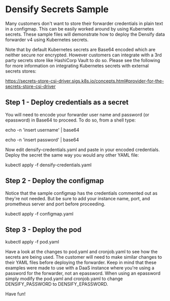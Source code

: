 # Densify Secrets Sample

Many customers don't want to store their forwarder credentials in plain text in a configmap.  This can be easily worked around by using Kubernetes secrets.  These sample files will demonstrate how to deploy the Densify data forwarder v4 using Kubernetes secrets.  

Note that by default Kubernetes secrets are Base64 encoded which are neither secure nor encrypted.  However customers can integrate with a 3rd party secrets store like HashiCorp Vault to do so.  Please see the following for more information on integrating Kubernetes secrets with external secrets stores:

https://secrets-store-csi-driver.sigs.k8s.io/concepts.html#provider-for-the-secrets-store-csi-driver

## Step 1 - Deploy credentials as a secret

You will need to encode your forwarder user name and password (or epassword) in Base64 to proceed.  To do so, from a shell type:

  echo -n 'insert username' | base64
  
  echo -n 'insert password' | base64

Now edit densify-credentials.yaml and paste in your encoded credentials.  Deploy the secret the same way you would any other YAML file:

  kubectl apply -f densify-credentials.yaml

## Step 2 - Deploy the configmap

Notice that the sample configmap has the credentials commented out as they're not needed.  But be sure to add your instance name, port, and prometheus server and port before proceeding.

  kubectl apply -f configmap.yaml

## Step 3 - Deploy the pod

  kubectl apply -f pod.yaml

Have a look at the changes to pod.yaml and cronjob.yaml to see how the secrets are being used.  The customer will need to make similar changes to their YAML files before deploying the forwarder.  Keep in mind that these examples were made to use with a DaaS instance where you're using a password for the forwarder, not an epassword.  When using an epassword simply modify the pod.yaml and cronjob.yaml to change DENSIFY_PASSWORD to DENSIFY_EPASSWORD.

Have fun!
